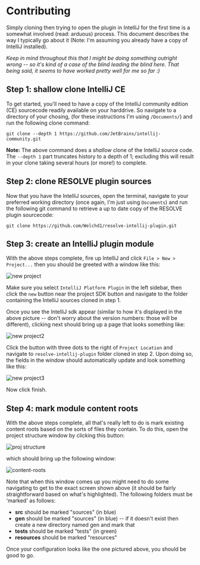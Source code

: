 # Contributing

Simply cloning then trying to open the plugin in IntelliJ for the first time
is a somewhat involved (read: arduous) process. This document describes the way
I typically go about it (Note: I'm assuming you already have a copy of
IntelliJ installed).

*Keep in mind throughout this that I might be doing something outright wrong -- so it's 
kind of a case of the blind leading the blind here. That being said,
it seems to have worked pretty well for me so far :)*

## Step 1: shallow clone IntelliJ CE

To get started, you'll need to have a copy of the IntelliJ community edition (CE)
sourcecode readily available on your harddrive. So navigate to a directory of
your chosing, (for these instructions I'm using `/Documents/`) and run the
following clone command:

```
git clone --depth 1 https://github.com/JetBrains/intellij-community.git
```

**Note:** The above command does a *shallow* clone of the IntelliJ source code. The 
`--depth 1` part truncates history to a depth of 1; excluding this will result in your 
clone taking several hours (or more!) to complete.

## Step 2: clone RESOLVE plugin sources

Now that you have the IntelliJ sources, open the terminal, navigate to your preferred 
working directory (once again, I'm just using `Documents`) and run the following git 
command to retrieve a up to date copy of the RESOLVE plugin sourcecode:

```
git clone https://github.com/Welchd1/resolve-intellij-plugin.git
```

## Step 3: create an IntelliJ plugin module

With the above steps complete, fire up IntelliJ and click
`File > New > Project...` then you should be greeted with a window like this:

![new project](https://github.com/Welchd1/resolve-intellij-plugin/blob/master/doc/images/new-project.png)

Make sure you select `IntelliJ Platform Plugin` in the left sidebar, then click
the `new` button near the project SDK button and navigate to the folder
containing the IntelliJ sources cloned in step 1.

Once you see the IntelliJ sdk appear
(similar to how it's displayed in the above picture -- don't worry about the version numbers: those will be different), clicking next should
bring up a page that looks something like:

![new project2](https://github.com/Welchd1/resolve-intellij-plugin/blob/master/doc/images/new-project2.png)

Click the button with three dots to the right of `Project Location` and navigate
to `resolve-intellij-plugin` folder cloned in step 2. Upon doing so, the fields in the window
should automatically update and look something like this:

![new project3](https://github.com/Welchd1/resolve-intellij-plugin/blob/master/doc/images/new-project3.png)

Now click finish.

## Step 4: mark module content roots

With the above steps complete, all that's really left to do is mark existing content roots based on the sorts of files they contain. To do this, open the project structure window by clicking this button:

![proj structure](https://github.com/Welchd1/resolve-intellij-plugin/blob/master/doc/images/proj-structure.png)

which should bring up the following window:

![content-roots](https://github.com/Welchd1/resolve-intellij-plugin/blob/master/doc/images/content-roots.png)

Note that when this window comes up you might need to do some navigating to get to the exact screen shown above (it should be fairly straightforward based on what's highlighted). The following folders must be 'marked' as follows:

* **src** should be marked "sources" (in blue)
* **gen** should be marked "sources" (in blue) -- if it doesn't exist then create a new directory named gen and mark that
* **tests** should be marked "tests" (in green)
* **resources** should be marked "resources" 

Once your configuration looks like the one pictured above, you should be good
to go.
